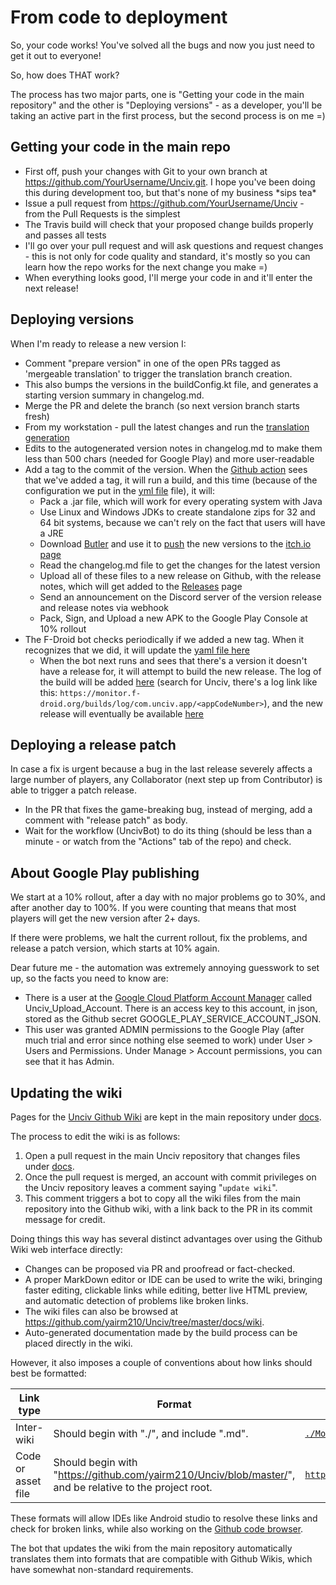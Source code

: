 # From code to deployment

So, your code works! You've solved all the bugs and now you just need to get it out to everyone!

So, how does THAT work?

The process has two major parts, one is "Getting your code in the main repository" and the other is "Deploying versions" - as a developer, you'll be taking an active part in the first process, but the second process is on me =)

## Getting your code in the main repo

-   First off, push your changes with Git to your own branch at https://github.com/YourUsername/Unciv.git. I hope you've been doing this during development too, but that's none of my business \*sips tea\*
-   Issue a pull request from https://github.com/YourUsername/Unciv - from the Pull Requests is the simplest
-   The Travis build will check that your proposed change builds properly and passes all tests
-   I'll go over your pull request and will ask questions and request changes - this is not only for code quality and standard, it's mostly so you can learn how the repo works for the next change you make =)
-   When everything looks good, I'll merge your code in and it'll enter the next release!

## Deploying versions

When I'm ready to release a new version I:

-   Comment "prepare version" in one of the open PRs tagged as 'mergeable translation' to trigger the translation branch creation.
-   This also bumps the versions in the buildConfig.kt file, and generates a starting version summary in changelog.md.
-   Merge the PR and delete the branch (so next version branch starts fresh)
-   From my workstation - pull the latest changes and run the [translation generation](../Other/Translating.md#translation-generation---for-developers)
-   Edits to the autogenerated version notes in changelog.md to make them less than 500 chars (needed for Google Play) and more user-readable
-   Add a tag to the commit of the version. When the [Github action](https://github.com/yairm210/Unciv/actions/workflows/buildAndDeploy.yml) sees that we've added a tag, it will run a build, and this time (because of the configuration we put in the [yml file](https://github.com/yairm210/Unciv/blob/master/.github/workflows/buildAndDeploy.yml) file), it will:
    -   Pack a .jar file, which will work for every operating system with Java
    -   Use Linux and Windows JDKs to create standalone zips for 32 and 64 bit systems, because we can't rely on the fact that users will have a JRE
    -   Download [Butler](https://itch.io/docs/butler/installing.html) and use it to [push](https://itch.io/docs/butler/pushing.html) the new versions to the [itch.io page](https://yairm210.itch.io/unciv)
    -   Read the changelog.md file to get the changes for the latest version
    -   Upload all of these files to a new release on Github, with the release notes, which will get added to the [Releases](https://github.com/yairm210/Unciv/releases) page
    -   Send an announcement on the Discord server of the version release and release notes via webhook
    -   Pack, Sign, and Upload a new APK to the Google Play Console at 10% rollout
-   The F-Droid bot checks periodically if we added a new tag. When it recognizes that we did, it will update the [yaml file here](https://gitlab.com/fdroid/fdroiddata/blob/master/metadata/com.unciv.app.yml)
    -   When the bot next runs and sees that there's a version it doesn't have a release for, it will attempt to build the new release. The log of the build will be added [here](https://monitor.f-droid.org/builds/build) (search for Unciv, there's a log link like this: `https://monitor.f-droid.org/builds/log/com.unciv.app/<appCodeNumber>`), and the new release will eventually be available [here](https://f-droid.org/en/packages/com.unciv.app/)

## Deploying a release patch

In case a fix is urgent because a bug in the last release severely affects a large number of players, any Collaborator (next step up from Contributor) is able to trigger a patch release.

- In the PR that fixes the game-breaking bug, instead of merging, add a comment with "release patch" as body.
- Wait for the workflow (UncivBot) to do its thing (should be less than a minute - or watch from the "Actions" tab of the repo) and check.

## About Google Play publishing

We start at a 10% rollout, after a day with no major problems go to 30%, and after another day to 100%. If you were counting that means that most players will get the new version after 2+ days.

If there were problems, we halt the current rollout, fix the problems, and release a patch version, which starts at 10% again.

Dear future me - the automation was extremely annoying guesswork to set up, so the facts you need to know are:

-   There is a user at the [Google Cloud Platform Account Manager](https://console.cloud.google.com/iam-admin/iam) called Unciv_Upload_Account. There is an access key to this account, in json, stored as the Github secret GOOGLE_PLAY_SERVICE_ACCOUNT_JSON.
-   This user was granted ADMIN permissions to the Google Play (after much trial and error since nothing else seemed to work) under User > Users and Permissions. Under Manage > Account permissions, you can see that it has Admin.

## Updating the wiki

Pages for the [Unciv Github Wiki](https://github.com/yairm210/Unciv/wiki/) are kept in the main repository under [docs](https://github.com/yairm210/Unciv/tree/master/docs).

The process to edit the wiki is as follows:

1. Open a pull request in the main Unciv repository that changes files under [docs](https://github.com/yairm210/Unciv/tree/master/docs).
2. Once the pull request is merged, an account with commit privileges on the Unciv repository leaves a comment saying "`update wiki`".
3. This comment triggers a bot to copy all the wiki files from the main repository into the Github wiki, with a link back to the PR in its commit message for credit.

Doing things this way has several distinct advantages over using the Github Wiki web interface directly:

-   Changes can be proposed via PR and proofread or fact-checked.
-   A proper MarkDown editor or IDE can be used to write the wiki, bringing faster editing, clickable links while editing, better live HTML preview, and automatic detection of problems like broken links.
-   The wiki files can also be browsed at https://github.com/yairm210/Unciv/tree/master/docs/wiki.
-   Auto-generated documentation made by the build process can be placed directly in the wiki.

However, it also imposes a couple of conventions about how links should best be formatted:

| Link type | Format | Example |
| --------- | ------ | ------- |
| Inter-wiki | Should begin with "./", and include ".md". | [`./Mods.md#other`](../Modders/Mods.md#other) |
| Code or asset file | Should begin with "https://github.com/yairm210/Unciv/blob/master/", and be relative to the project root. | [`https://github.com/yairm210/Unciv/blob/master/android/assets/game.png`](https://github.com/yairm210/Unciv/blob/master/android/assets/game.png) |

These formats will allow IDEs like Android studio to resolve these links and check for broken links, while also working on the [Github code browser](https://github.com/yairm210/Unciv/tree/master/docs).

The bot that updates the wiki from the main repository automatically translates them into formats that are compatible with Github Wikis, which have somewhat non-standard requirements.
